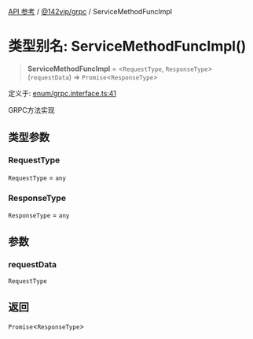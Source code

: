 [API 参考](../../../index.md) / [@142vip/grpc](../index.md) / ServiceMethodFuncImpl

# 类型别名: ServiceMethodFuncImpl()

> **ServiceMethodFuncImpl** = \<`RequestType`, `ResponseType`\>(`requestData`) => `Promise`\<`ResponseType`\>

定义于: [enum/grpc.interface.ts:41](https://github.com/142vip/core-x/blob/7cfc2fa6b24172631d6526590fc6ea4be89357c6/packages/grpc/src/enum/grpc.interface.ts#L41)

GRPC方法实现

## 类型参数

### RequestType

`RequestType` = `any`

### ResponseType

`ResponseType` = `any`

## 参数

### requestData

`RequestType`

## 返回

`Promise`\<`ResponseType`\>
